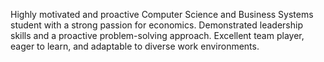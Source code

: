 Highly motivated and proactive Computer Science and Business Systems student
with a strong passion for economics. Demonstrated leadership skills and a proactive
problem-solving approach. Excellent team player, eager to learn, and adaptable
to diverse work environments.

<!---
Simplyudhay/Simplyudhay is a ✨ special ✨ repository because its `README.md` (this file) appears on your GitHub profile.
You can click the Preview link to take a look at your changes.
--->
